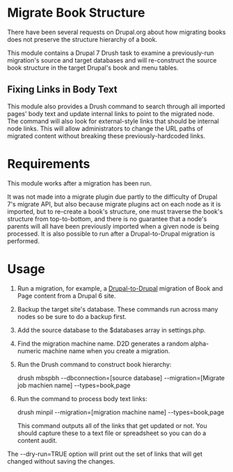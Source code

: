 # Migrate Book Structure

There have been several requests on Drupal.org about
how migrating books does not preserve the structure
hierarchy of a book.

This module contains a Drupal 7 Drush task to examine a
previously-run migration's source and target databases and
will re-construct the source book structure in the target Drupal's
book and menu tables.

## Fixing Links in Body Text

This module also provides a Drush command to search through 
all imported pages' body text and update internal links to point
to the migrated node. The command will also look for external-style
links that should be internal node links. This will allow administrators
to change the URL paths of migrated content without breaking
these previously-hardcoded links.

# Requirements

This module works after a migration has been run. 

It was not made into a migrate plugin due partly to the 
difficulty of Drupal 7's migrate API, but also because migrate
plugins act on each node as it is imported, but to re-create 
a book's structure, one must traverse the book's structure
from top-to-bottom, and there is no guarantee that a node's
parents will all have been previously imported when a given
node is being processed. It is also possible to run after a
Drupal-to-Drupal migration is performed.

# Usage

1. Run a migration, for example, a [Drupal-to-Drupal](https://www.drupal.org/project/migrate_d2d) migration
of Book and Page content from a Drupal 6 site.
2. Backup the target site's database. These commands run 
    across many nodes so be sure to do a backup first.
3. Add the source database to the $databases array in settings.php.
4. Find the migration machine name. D2D generates a random 
    alpha-numeric machine name when you create a migration.
5. Run the Drush command to construct book hierarchy:

    drush mbspbh --dbconnection=[source database] --migration=[Migrate job machien name] --types=book,page
    
6. Run the command to process body text links:

    drush minpil --migration=[migration machine name] --types=book,page
    
    This command outputs all of the links that get updated or not.
    You should capture these to a text file or spreadsheet so you can
    do a content audit.

The --dry-run=TRUE option will print out the set of links that will get
changed without saving the changes.
